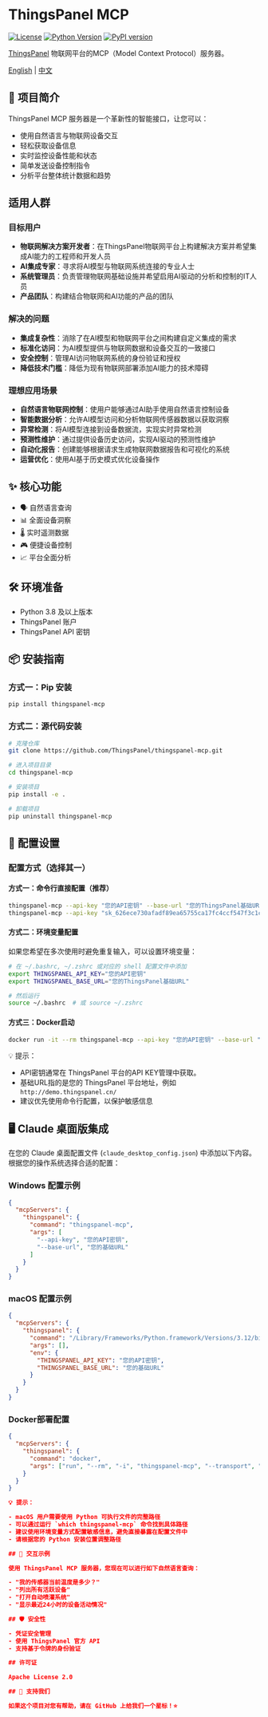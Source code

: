 # ThingsPanel MCP

[![License](https://img.shields.io/badge/license-Apache%202.0-blue.svg)](LICENSE)
[![Python Version](https://img.shields.io/pypi/pyversions/thingspanel-mcp.svg)](https://pypi.org/project/thingspanel-mcp/)
[![PyPI version](https://badge.fury.io/py/thingspanel-mcp.svg)](https://badge.fury.io/py/thingspanel-mcp)

[ThingsPanel](http://thingspanel.io/) 物联网平台的MCP（Model Context Protocol）服务器。

[English](README.md) | [中文](README_CN.md)

## 🚀 项目简介

ThingsPanel MCP 服务器是一个革新性的智能接口，让您可以：

- 使用自然语言与物联网设备交互
- 轻松获取设备信息
- 实时监控设备性能和状态
- 简单发送设备控制指令
- 分析平台整体统计数据和趋势

## 适用人群

### 目标用户

- **物联网解决方案开发者**：在ThingsPanel物联网平台上构建解决方案并希望集成AI能力的工程师和开发人员
- **AI集成专家**：寻求将AI模型与物联网系统连接的专业人士
- **系统管理员**：负责管理物联网基础设施并希望启用AI驱动的分析和控制的IT人员
- **产品团队**：构建结合物联网和AI功能的产品的团队

### 解决的问题

- **集成复杂性**：消除了在AI模型和物联网平台之间构建自定义集成的需求
- **标准化访问**：为AI模型提供与物联网数据和设备交互的一致接口
- **安全控制**：管理AI访问物联网系统的身份验证和授权
- **降低技术门槛**：降低为现有物联网部署添加AI能力的技术障碍

### 理想应用场景

- **自然语言物联网控制**：使用户能够通过AI助手使用自然语言控制设备
- **智能数据分析**：允许AI模型访问和分析物联网传感器数据以获取洞察
- **异常检测**：将AI模型连接到设备数据流，实现实时异常检测
- **预测性维护**：通过提供设备历史访问，实现AI驱动的预测性维护
- **自动化报告**：创建能够根据请求生成物联网数据报告和可视化的系统
- **运营优化**：使用AI基于历史模式优化设备操作

## ✨ 核心功能

- 🗣️ 自然语言查询
- 📊 全面设备洞察
- 🌡️ 实时遥测数据
- 🎮 便捷设备控制
- 📈 平台全面分析

## 🛠️ 环境准备

- Python 3.8 及以上版本
- ThingsPanel 账户
- ThingsPanel API 密钥

## 📦 安装指南

### 方式一：Pip 安装

```bash
pip install thingspanel-mcp
```

### 方式二：源代码安装

```bash
# 克隆仓库
git clone https://github.com/ThingsPanel/thingspanel-mcp.git

# 进入项目目录
cd thingspanel-mcp

# 安装项目
pip install -e .

# 卸载项目
pip uninstall thingspanel-mcp
```


## 🔐 配置设置

### 配置方式（选择其一）

#### 方式一：命令行直接配置（推荐）

```bash
thingspanel-mcp --api-key "您的API密钥" --base-url "您的ThingsPanel基础URL"
thingspanel-mcp --api-key "sk_626ece730afadf89ea65755ca17fc4ccf547f3c1c7b5506d67d8a1d38ca808d5" --base-url "http://demo.thingspanel.cn"

```

#### 方式二：环境变量配置

如果您希望在多次使用时避免重复输入，可以设置环境变量：

```bash
# 在 ~/.bashrc, ~/.zshrc 或对应的 shell 配置文件中添加
export THINGSPANEL_API_KEY="您的API密钥"
export THINGSPANEL_BASE_URL="您的ThingsPanel基础URL"

# 然后运行
source ~/.bashrc  # 或 source ~/.zshrc
```

#### 方式三：Docker启动

```bash
docker run -it --rm thingspanel-mcp --api-key "您的API密钥" --base-url "您的ThingsPanel基础URL"
```

💡 提示：

- API密钥通常在 ThingsPanel 平台的API KEY管理中获取。
- 基础URL指的是您的 ThingsPanel 平台地址，例如 `http://demo.thingspanel.cn/`
- 建议优先使用命令行配置，以保护敏感信息

## 🖥️ Claude 桌面版集成

在您的 Claude 桌面配置文件 (`claude_desktop_config.json`) 中添加以下内容。根据您的操作系统选择合适的配置：

### Windows 配置示例

```json
{
  "mcpServers": {
    "thingspanel": {
      "command": "thingspanel-mcp",
      "args": [
        "--api-key", "您的API密钥",
        "--base-url", "您的基础URL"
      ]
    }
  }
}
```

### macOS 配置示例

```json
{
  "mcpServers": {
    "thingspanel": {
      "command": "/Library/Frameworks/Python.framework/Versions/3.12/bin/thingspanel-mcp",
      "args": [],
      "env": {
        "THINGSPANEL_API_KEY": "您的API密钥",
        "THINGSPANEL_BASE_URL": "您的基础URL"
      }
    }
  }
}
```

### Docker部署配置

```json
{
  "mcpServers": {
    "thingspanel": {
      "command": "docker",
      "args": ["run", "--rm", "-i", "thingspanel-mcp", "--transport", "stdio", "--api-key", "您的API密钥", "--base-url", "您的基础URL"]
    }
  }
}

💡 提示：

- macOS 用户需要使用 Python 可执行文件的完整路径
- 可以通过运行 `which thingspanel-mcp` 命令找到具体路径
- 建议使用环境变量方式配置敏感信息，避免直接暴露在配置文件中
- 请根据您的 Python 安装位置调整路径

## 🤔 交互示例

使用 ThingsPanel MCP 服务器，您现在可以进行如下自然语言查询：

- "我的传感器当前温度是多少？"
- "列出所有活跃设备"
- "打开自动喷灌系统"
- "显示最近24小时的设备活动情况"

## 🛡️ 安全性

- 凭证安全管理
- 使用 ThingsPanel 官方 API
- 支持基于令牌的身份验证

## 许可证

Apache License 2.0

## 🌟 支持我们

如果这个项目对您有帮助，请在 GitHub 上给我们一个星标！⭐
